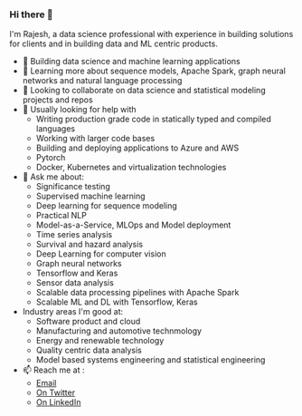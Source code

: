 ### Hi there 👋

I'm Rajesh, a data science professional with experience in building solutions for clients and in building data and ML centric products.

* 🔭 Building data science and machine learning applications
* 🌱 Learning more about sequence models, Apache Spark, graph neural networks and natural language processing
* 👯 Looking to collaborate on data science and statistical modeling projects and repos 
* 🤔 Usually looking for help with 
  - Writing production grade code in statically typed and compiled languages 
  - Working with larger code bases
  - Building and deploying applications to Azure and AWS
  - Pytorch
  - Docker, Kubernetes and virtualization technologies
* 💬 Ask me about: 
  - Significance testing
  - Supervised machine learning
  - Deep learning for sequence modeling
  - Practical NLP
  - Model-as-a-Service, MLOps and Model deployment
  - Time series analysis
  - Survival and hazard analysis
  - Deep Learning for computer vision
  - Graph neural networks
  - Tensorflow and Keras
  - Sensor data analysis
  - Scalable data processing pipelines with Apache Spark
  - Scalable ML and DL with Tensorflow, Keras
* Industry areas I'm good at:
  - Software product and cloud 
  - Manufacturing and automotive technmology
  - Energy and renewable technology
  - Quality centric data analysis
  - Model based systems engineering and statistical engineering
* 📫 Reach me at :
  - [Email](mailto:rexplorations@gmail.com)
  - [On Twitter](https://twitter.com/aiexplorations)
  - [On LinkedIn](https://linkedin.com/in/rajeshrs)



<!--
**aiexplorations/aiexplorations** is a ✨ _special_ ✨ repository because its `README.md` (this file) appears on your GitHub profile.

Here are some ideas to get you started:

- 🔭 I’m currently working on ...
- 🌱 I’m currently learning ...
- 👯 I’m looking to collaborate on ...
- 🤔 I’m looking for help with ...
- 💬 Ask me about ...
- 📫 How to reach me: ...
- 😄 Pronouns: ...
- ⚡ Fun fact: ...
-->
